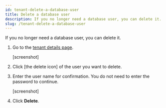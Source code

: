 ```yaml
---
id: tenant-delete-a-database-user
title: Delete a database user
description: If you no longer need a database user, you can delete it.
slug: /tenant-delete-a-database-user
---
```


If you no longer need a database user, you can delete it.

1. Go to the [tenant details page](tenant-check-status-and-metrics.md#check-the-detailed-metrics-of-a-tenant).
    
    [screenshot]
    
2. Click [the delete icon] of the user you want to delete.

3. Enter the user name for confirmation. You do not need to enter the password to continue.
    
    [screenshot]
    
4. Click **Delete**.